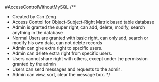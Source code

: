 #AccessControlWithoutMySQL
/**
* Created by Can Zeng
* Access Control for Object-Subject-Right Matrix based table database
* Admin is granted the super right, can add, delete, modify, search anything in the database
* Normal Users are granted with basic right, can only add, search or modify his own data, can not delete records
* Admin can give extra right to specific users.
* Admin can delete extra right from specific users.
* Users cannot share right with others, except under the permission granted by the admin
* Users can send messages and requests to the admin.
* Admin can view, sort, clear the message box.
*/